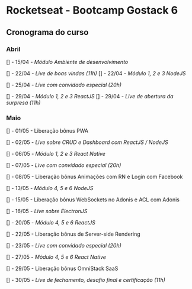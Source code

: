 # Rocketseat - Bootcamp Gostack 6

## Cronograma do curso

### Abril
[] - 15/04 - *Módulo Ambiente de desenvolvimento*

[] - 22/04 - _Live de boas vindas (11h)_
[] - 22/04 - *Módulo 1, 2 e 3 NodeJS*

[] - 25/04 - _Live com convidado especial (20h)_

[] - 29/04 - *Módulo 1, 2 e 3 ReactJS*
[] - 29/04 - _Live de abertura da surpresa (11h)_


### Maio
[] - 01/05 - Liberação bônus PWA

[] - 02/05 - _Live sobre CRUD e Dashboard com ReactJS / NodeJS_

[] - 06/05 - *Módulo 1, 2 e 3 React Native*

[] - 07/05 - _Live com convidado especial (20h)_

[] - 08/05 - Liberação bônus Animações com RN e Login com Facebook

[] - 13/05 - *Módulo 4, 5 e 6 NodeJS*

[] - 15/05 - Liberação bônus WebSockets no Adonis e ACL com Adonis

[] - 16/05 - _Live sobre ElectronJS_

[] - 20/05 - *Módulo 4, 5 e 6 ReactJS*

[] - 22/05 - Liberação bônus de Server-side Rendering

[] - 23/05 - _Live com convidado especial (20h)_

[] - 27/05 - *Módulo 4, 5 e 6 React Native*

[] - 29/05 - Liberação bônus OmniStack SaaS

[] - 30/05 - _Live de fechamento, desafio final e certificação (11h)_


